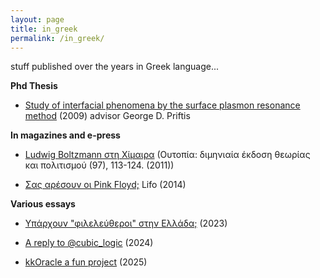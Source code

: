 ```yaml
---
layout: page
title: in_greek
permalink: /in_greek/
---
```


stuff published over the years in Greek language...

**Phd Thesis**

- [Study of interfacial phenomena by the surface plasmon resonance method](https://www.didaktorika.gr/eadd/handle/10442/17672) (2009) advisor George D. Priftis


**In magazines and e-press**

- [Ludwig Boltzmann στη Χίμαιρα](http://pandemos.panteion.gr/index.php?op=record&pid=iid:9402&lang=) (Ουτοπία: διμηνιαία έκδοση θεωρίας και πολιτισμού (97), 113-124. (2011))

- [Σας αρέσουν οι Pink Floyd;](https://www.lifo.gr/lifoland/you-send-it/sas-aresoyn-oi-pink-floyd) Lifo (2014)


**Various essays**

- [Υπάρχουν "φιλελεύθεροι" στην Ελλάδα;]({{site.baseurl}}/assets/Liberals_in_Greece.pdf) (2023)

- [A reply to @cubic_logic]({{site.baseurl}}/assets/Reply_to_cubic_logic.pdf) (2024)

- [kkOracle a fun project]({{site.baseurl}}/jekyll/update/2025/03/01/kkOracle.html) (2025)
